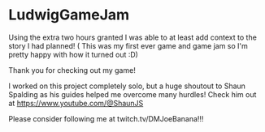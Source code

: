 # LudwigGameJam
Using the extra two hours granted I was able to at least add context to the story I had planned! (
This was my first ever game and game jam so I'm pretty happy with how it turned out :D)

Thank you for checking out my game!

I worked on this project completely solo, but a huge shoutout to Shaun Spalding as his guides helped me overcome many hurdles! Check him out at https://www.youtube.com/@ShaunJS

Please consider following me at twitch.tv/DMJoeBanana!!!
